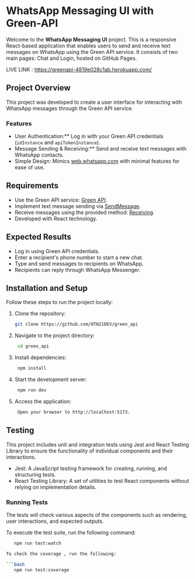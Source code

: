
# WhatsApp Messaging UI with Green-API

Welcome to the **WhatsApp Messaging UI** project. This is a responsive React-based application that enables users to send and receive text messages on WhatsApp using the Green API service. It consists of two main pages: Chat and Login, hosted on GitHub Pages.

LIVE LINK : https://greenapi-4819e028c1ab.herokuapp.com/

## Project Overview

This project was developed to create a user interface for interacting with WhatsApp messages through the Green API service.

### Features
- User Authentication:** Log in with your Green API credentials (`idInstance` and `apiTokenInstance`).
- Message Sending & Receiving:** Send and receive text messages with WhatsApp contacts.
- Simple Design: Mimics [web.whatsapp.com](https://web.whatsapp.com/) with minimal features for ease of use.

## Requirements
- Use the Green API service: [Green API](https://green-api.com/).
- Implement text message sending via [SendMessage](https://green-api.com/docs/api/sending/SendMessage/).
- Receive messages using the provided method: [Receiving](https://green-api.com/docs/api/receiving/technology-http-api/).
- Developed with React technology.

## Expected Results
- Log in using Green API credentials.
- Enter a recipient's phone number to start a new chat.
- Type and send messages to recipients on WhatsApp.
- Recipients can reply through WhatsApp Messenger.

## Installation and Setup
Follow these steps to run the project locally:

1. Clone the repository:
   ```bash
   git clone https://github.com/OTH21DEV/green_api

2. Navigate to the project directory:
   ```bash
    cd green_api

3. Install dependencies:
   ```bash
    npm install

4. Start the development server:
   ```bash
    npm run dev

5. Access the application:
   ```bash
    Open your browser to http://localhost:5173.

## Testing

This project includes unit and integration tests using Jest and React Testing Library to ensure the functionality of individual components and their interactions.

- Jest: A JavaScript testing framework for creating, running, and structuring tests.
- React Testing Library: A set of utilities to test React components without relying on implementation details.


### Running Tests 

The tests will check various aspects of the components such as rendering, user interactions, and expected outputs.

To execute the test suite, run the following command:
 ```bash
    npm run test:watch

To check the coverage , run the following:

 ```bash
    npm run test:coverage
